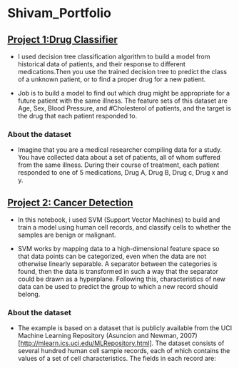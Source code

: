 # Shivam_Portfolio
 
## [Project 1:Drug Classifier](https://github.com/imshivam24/Machine_Learning/tree/master/Drug%20Classifier)

* I used decision tree classification algorithm to build a model from historical data of patients, and their response to different medications.Then you use the trained decision tree to predict the class of a unknown patient, or to find a proper drug for a new patient.

* Job is to build a model to find out which drug might be appropriate for a future patient with the same illness. The feature sets of this dataset are Age, Sex, Blood Pressure, and #Cholesterol of patients, and the target is the drug that each patient responded to.

### About the dataset
* Imagine that you are a medical researcher compiling data for a study. You have collected data about a set of patients, all of whom suffered from the same illness. During their course of treatment, each patient responded to one of 5 medications, Drug A, Drug B, Drug c, Drug x and y.


## [Project 2: Cancer Detection](https://github.com/imshivam24/Machine_Learning/tree/master/Cancer%20Detection)

* In this notebook, i used SVM (Support Vector Machines) to build and train a model using human cell records, and classify cells to whether the samples are benign or malignant.

* SVM works by mapping data to a high-dimensional feature space so that data points can be categorized, even when the data are not otherwise linearly separable. A separator between the categories is found, then the data is transformed in such a way that the separator could be drawn as a hyperplane. Following this, characteristics of new data can be used to predict the group to which a new record should belong.

### About the dataset
* The example is based on a dataset that is publicly available from the UCI Machine Learning Repository (Asuncion and Newman, 2007)[http://mlearn.ics.uci.edu/MLRepository.html]. The dataset consists of several hundred human cell sample records, each of which contains the values of a set of cell characteristics. The fields in each record are:

